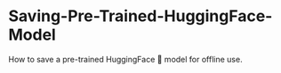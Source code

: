 # Saving-Pre-Trained-HuggingFace-Model
How to save a pre-trained HuggingFace 🤗 model for offline use.
